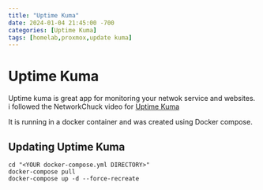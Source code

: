 ```yaml
---
title: "Uptime Kuma"
date: 2024-01-04 21:45:00 -700
categories: [Uptime Kuma]
tags: [homelab,proxmox,update kuma]
---
```


# Uptime Kuma

Uptime kuma is great app for monitoring your netwok service and websites. i followed the NetworkChuck video for [Uptime Kuma](https://www.youtube.com/watch?v=DbF96IHOZig&t=263s)

It is running in a docker container and was created using Docker compose. 

## Updating Uptime Kuma
```shell
cd "<YOUR docker-compose.yml DIRECTORY>"
docker-compose pull
docker-compose up -d --force-recreate
```
